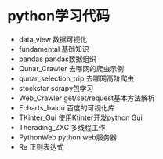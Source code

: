 # python学习代码
- data_view 数据可视化
- fundamental 基础知识
- pandas    pandas数据组织
- Qunar_Crawler 去哪网的爬虫示例
- qunar_selection_trip 去哪网高阶爬虫
- stockstar  scrapy包学习
- Web_Crawler get/set/request基本方法解析
- Echarts_baidu 百度的可视化库
- TKinter_Gui 使用Ktinter开发python Gui
- Therading_ZXC 多线程工作
- PythonWeb python web服务器
- Re 正则表达式